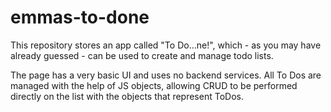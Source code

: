 # emmas-to-done
This repository stores an app called "To Do...ne!", which - as you may have already guessed - can be used to create and manage todo lists.

The page has a very basic UI and uses no backend services. All To Dos are managed with the help of JS objects, allowing CRUD to be performed directly on the list with the objects that represent ToDos.